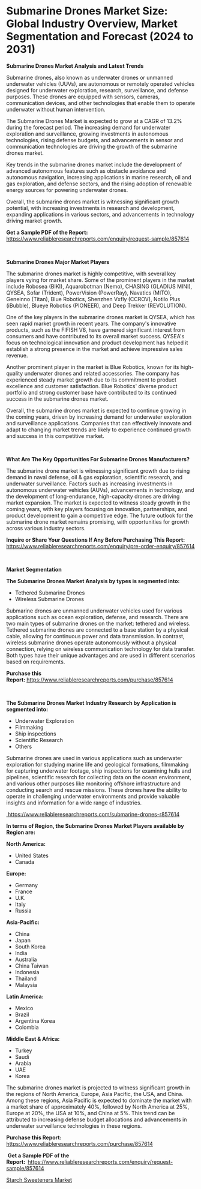 <p><h1>Submarine Drones Market Size: Global Industry Overview, Market Segmentation and Forecast (2024 to 2031)</h1></p><p><strong>Submarine Drones Market Analysis and Latest Trends</strong></p>
<p><p>Submarine drones, also known as underwater drones or unmanned underwater vehicles (UUVs), are autonomous or remotely operated vehicles designed for underwater exploration, research, surveillance, and defense purposes. These drones are equipped with sensors, cameras, communication devices, and other technologies that enable them to operate underwater without human intervention.</p><p>The Submarine Drones Market is expected to grow at a CAGR of 13.2% during the forecast period. The increasing demand for underwater exploration and surveillance, growing investments in autonomous technologies, rising defense budgets, and advancements in sensor and communication technologies are driving the growth of the submarine drones market.</p><p>Key trends in the submarine drones market include the development of advanced autonomous features such as obstacle avoidance and autonomous navigation, increasing applications in marine research, oil and gas exploration, and defense sectors, and the rising adoption of renewable energy sources for powering underwater drones.</p><p>Overall, the submarine drones market is witnessing significant growth potential, with increasing investments in research and development, expanding applications in various sectors, and advancements in technology driving market growth.</p></p>
<p><strong>Get a Sample PDF of the Report:&nbsp;</strong> <a href="https://www.reliableresearchreports.com/enquiry/request-sample/857614">https://www.reliableresearchreports.com/enquiry/request-sample/857614</a></p>
<p>&nbsp;</p>
<p><strong>Submarine Drones Major Market Players</strong></p>
<p><p>The submarine drones market is highly competitive, with several key players vying for market share. Some of the prominent players in the market include Robosea (BIKI), Aquarobotman (Nemo), CHASING (GLADIUS MINI), QYSEA, Sofar (Trident), PowerVision (PowerRay), Navatics (MITO), Geneinno (Titan), Blue Robotics, Shenzhen Vxfly (CCROV), Notilo Plus (iBubble), Blueye Robotics (PIONEER), and Deep Trekker (REVOLUTION).</p><p>One of the key players in the submarine drones market is QYSEA, which has seen rapid market growth in recent years. The company's innovative products, such as the FIFISH V6, have garnered significant interest from consumers and have contributed to its overall market success. QYSEA's focus on technological innovation and product development has helped it establish a strong presence in the market and achieve impressive sales revenue.</p><p>Another prominent player in the market is Blue Robotics, known for its high-quality underwater drones and related accessories. The company has experienced steady market growth due to its commitment to product excellence and customer satisfaction. Blue Robotics' diverse product portfolio and strong customer base have contributed to its continued success in the submarine drones market.</p><p>Overall, the submarine drones market is expected to continue growing in the coming years, driven by increasing demand for underwater exploration and surveillance applications. Companies that can effectively innovate and adapt to changing market trends are likely to experience continued growth and success in this competitive market.</p></p>
<p>&nbsp;</p>
<p><strong>What Are The Key Opportunities For Submarine Drones Manufacturers?</strong></p>
<p><p>The submarine drone market is witnessing significant growth due to rising demand in naval defense, oil & gas exploration, scientific research, and underwater surveillance. Factors such as increasing investments in autonomous underwater vehicles (AUVs), advancements in technology, and the development of long-endurance, high-capacity drones are driving market expansion. The market is expected to witness steady growth in the coming years, with key players focusing on innovation, partnerships, and product development to gain a competitive edge. The future outlook for the submarine drone market remains promising, with opportunities for growth across various industry sectors.</p></p>
<p><strong>Inquire or Share Your Questions If Any Before Purchasing This Report:</strong> <a href="https://www.reliableresearchreports.com/enquiry/pre-order-enquiry/857614">https://www.reliableresearchreports.com/enquiry/pre-order-enquiry/857614</a></p>
<p>&nbsp;</p>
<p><strong>Market Segmentation</strong></p>
<p><strong>The Submarine Drones Market Analysis by types is segmented into:</strong></p>
<p><ul><li>Tethered Submarine Drones</li><li>Wireless Submarine Drones</li></ul></p>
<p><p>Submarine drones are unmanned underwater vehicles used for various applications such as ocean exploration, defense, and research. There are two main types of submarine drones on the market: tethered and wireless. Tethered submarine drones are connected to a base station by a physical cable, allowing for continuous power and data transmission. In contrast, wireless submarine drones operate autonomously without a physical connection, relying on wireless communication technology for data transfer. Both types have their unique advantages and are used in different scenarios based on requirements.</p></p>
<p><strong>Purchase this Report:&nbsp;</strong><a href="https://www.reliableresearchreports.com/purchase/857614">https://www.reliableresearchreports.com/purchase/857614</a></p>
<p>&nbsp;</p>
<p><strong>The Submarine Drones Market Industry Research by Application is segmented into:</strong></p>
<p><ul><li>Underwater Exploration</li><li>Filmmaking</li><li>Ship inspections</li><li>Scientific Research</li><li>Others</li></ul></p>
<p><p>Submarine drones are used in various applications such as underwater exploration for studying marine life and geological formations, filmmaking for capturing underwater footage, ship inspections for examining hulls and pipelines, scientific research for collecting data on the ocean environment, and various other purposes like monitoring offshore infrastructure and conducting search and rescue missions. These drones have the ability to operate in challenging underwater environments and provide valuable insights and information for a wide range of industries.</p></p>
<p><a href="https://www.reliableresearchreports.com/submarine-drones-r857614">&nbsp;https://www.reliableresearchreports.com/submarine-drones-r857614</a></p>
<p><strong>In terms of Region, the Submarine Drones Market Players available by Region are:</strong></p>
<p>
    <p> <strong> North America: </strong>
        <ul>
            <li>United States</li>
            <li>Canada</li>
        </ul>
        </p> 
    <p> <strong> Europe: </strong>
        <ul>
            <li>Germany</li>
            <li>France</li>
            <li>U.K.</li>
            <li>Italy</li>
            <li>Russia</li>
        </ul>
        </p> 
    <p> <strong> Asia-Pacific: </strong>
        <ul>
            <li>China</li>
            <li>Japan</li>
            <li>South Korea</li>
            <li>India</li>
            <li>Australia</li>
            <li>China Taiwan</li>
            <li>Indonesia</li>
            <li>Thailand</li>
            <li>Malaysia</li>
        </ul>
        </p> 
    <p> <strong> Latin America: </strong>
        <ul>
            <li>Mexico</li>
            <li>Brazil</li>
            <li>Argentina Korea</li>
            <li>Colombia</li>
        </ul>
        </p> 
    <p> <strong> Middle East & Africa: </strong>
        <ul>
            <li>Turkey</li>
            <li>Saudi</li>
            <li>Arabia</li>
            <li>UAE</li>
            <li>Korea</li>
        </ul>
    </p>
    </p>
<p><p>The submarine drones market is projected to witness significant growth in the regions of North America, Europe, Asia Pacific, the USA, and China. Among these regions, Asia Pacific is expected to dominate the market with a market share of approximately 40%, followed by North America at 25%, Europe at 20%, the USA at 10%, and China at 5%. This trend can be attributed to increasing defense budget allocations and advancements in underwater surveillance technologies in these regions.</p></p>
<p><strong>Purchase this Report: </strong><a href="https://www.reliableresearchreports.com/purchase/857614">https://www.reliableresearchreports.com/purchase/857614</a></p>
<p>&nbsp;<strong>Get a Sample PDF of the Report:&nbsp;&nbsp;</strong><a href="https://www.reliableresearchreports.com/enquiry/request-sample/857614">https://www.reliableresearchreports.com/enquiry/request-sample/857614</a></p>
<p><strong></strong></p>
<p><p><a href="https://carnation-joke-41f.notion.site/Starch-Sweeteners-Market-Insight-Market-Trends-Growth-Forecasted-from-2024-TO-2031-b40dfafab761491e8ad3a92f9018ceda">Starch Sweeteners Market</a></p></p>